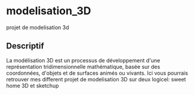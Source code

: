 # modelisation_3D
projet de modelisation 3d

## Descriptif
La modélisation 3D est un processus de développement d'une représentation tridimensionnelle mathématique, basée sur des coordonnées, d'objets et de surfaces animés ou vivants.
Ici vous pourrais retrouver mes different projet de modelisation 3D sur deux logicel: sweet home 3D et sketchup

